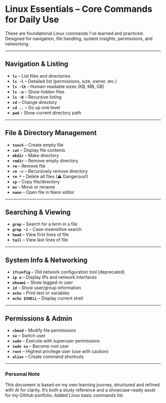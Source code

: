 # Linux Essentials – Core Commands for Daily Use

These are foundational Linux commands I've learned and practiced. Designed for navigation, file handling, system insights, permissions, and networking.

---

##  Navigation & Listing
- **`ls`** – List files and directories  
- **`ls -l`** – Detailed list (permissions, size, owner, etc.)  
- **`ls -lh`** – Human-readable sizes (KB, MB, GB)  
- **`ls -a`** – Show hidden files  
- **`ls -R`** – Recursive listing  
- **`cd`** – Change directory  
- **`cd ..`** – Go up one level  
- **`pwd`** – Show current directory path  

---

##  File & Directory Management
- **`touch`** – Create empty file  
- **`cat`** – Display file contents  
- **`mkdir`** – Make directory  
- **`rmdir`** – Remove empty directory  
- **`rm`** – Remove file  
- **`rm -r`** – Recursively remove directory  
- **`rm *`** – Delete all files (⚠ Dangerous!)  
- **`cp`** – Copy file/directory  
- **`mv`** – Move or rename  
- **`nano`** – Open file in Nano editor  

---

##  Searching & Viewing
- **`grep`** – Search for a term in a file  
- **`grep -i`** – Case-insensitive search  
- **`head`** – View first lines of file  
- **`tail`** – View last lines of file  

---

##  System Info & Networking
- **`ifconfig`** – Old network configuration tool (deprecated)  
- **`ip a`** – Display IPs and network interfaces  
- **`whoami`** – Show logged-in user  
- **`id`** – Show user/group information  
- **`echo`** – Print text or variables  
- **`echo $SHELL`** – Display current shell  

---

##  Permissions & Admin
- **`chmod`** – Modify file permissions  
- **`su`** – Switch user  
- **`sudo`** – Execute with superuser permissions  
- **`sudo su`** – Become root user  
- **`root`** – Highest privilege user (use with caution)  
- **`alias`** – Create command shortcuts  

---

###  Personal Note
This document is based on my own learning journey, structured and refined with AI for clarity. It’s both a study reference and a showcase-ready asset for my GitHub portfolio.
Added Linux basic commands list
